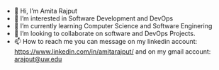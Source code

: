 - 👋 Hi, I’m Amita Rajput
- 👀 I’m interested in Software Development and DevOps
- 🌱 I’m currently learning Computer Science and Software Enginering
- 💞️ I’m looking to collaborate on software and DevOps Projects.
- 📫 How to reach me you can message on my linkedin account: https://www.linkedin.com/in/amitarajput/ and on my gmail account: arajput@uw.edu


<!---
amitarajput/amitarajput is a ✨ special ✨ repository because its `README.md` (this file) appears on your GitHub profile.
You can click the Preview link to take a look at your changes.
--->

